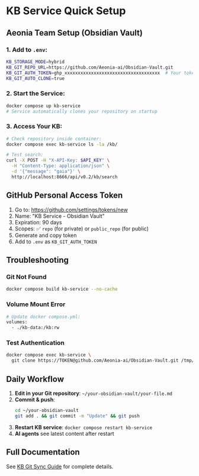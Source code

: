 # KB Service Quick Setup

## Aeonia Team Setup (Obsidian Vault)

### 1. Add to `.env`:
```bash
KB_STORAGE_MODE=hybrid
KB_GIT_REPO_URL=https://github.com/Aeonia-ai/Obsidian-Vault.git
KB_GIT_AUTH_TOKEN=ghp_xxxxxxxxxxxxxxxxxxxxxxxxxxxxxxxxxxxx  # Your token
KB_GIT_AUTO_CLONE=true
```

### 2. Start the Service:
```bash
docker compose up kb-service
# Service automatically clones your repository on startup
```

### 3. Access Your KB:
```bash
# Check repository inside container:
docker compose exec kb-service ls -la /kb/

# Test search:
curl -X POST -H "X-API-Key: $API_KEY" \
  -H "Content-Type: application/json" \
  -d '{"message": "gaia"}' \
  http://localhost:8666/api/v0.2/kb/search
```

## GitHub Personal Access Token

1. Go to: https://github.com/settings/tokens/new
2. Name: "KB Service - Obsidian Vault"
3. Expiration: 90 days
4. Scopes: ✅ `repo` (for private) or `public_repo` (for public)
5. Generate and copy token
6. Add to `.env` as `KB_GIT_AUTH_TOKEN`

## Troubleshooting

### Git Not Found
```bash
docker compose build kb-service --no-cache
```

### Volume Mount Error
```bash
# Update docker compose.yml:
volumes:
  - ./kb-data:/kb:rw
```

### Test Authentication
```bash
docker compose exec kb-service \
  git clone https://TOKEN@github.com/Aeonia-ai/Obsidian-Vault.git /tmp/test
```

## Daily Workflow

1. **Edit in your Git repository**: `~/your-obsidian-vault/your-file.md`
2. **Commit & push**: 
   ```bash
   cd ~/your-obsidian-vault
   git add . && git commit -m "Update" && git push
   ```
3. **Restart KB service**: `docker compose restart kb-service`
4. **AI agents** see latest content after restart

## Full Documentation

See [KB Git Sync Guide](kb-git-sync-guide.md) for complete details.